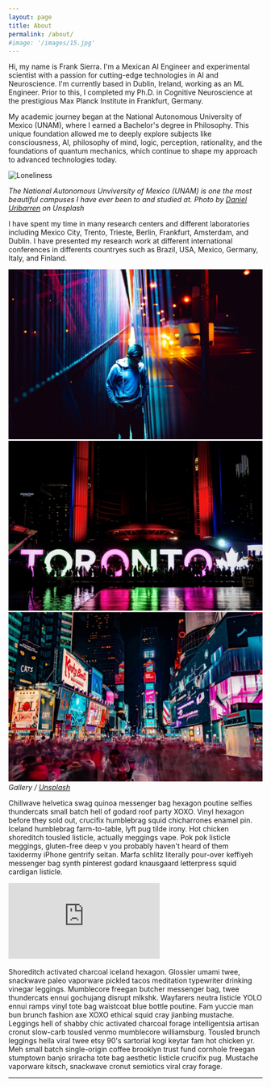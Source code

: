 ```yaml
---
layout: page
title: About
permalink: /about/
#image: '/images/15.jpg'
---
```


Hi, my name is Frank Sierra. I'm a Mexican AI Engineer and experimental scientist with a passion for cutting-edge technologies in AI and Neuroscience. I'm currently based in Dublin, Ireland, working as an ML Engineer. Prior to this, I completed my Ph.D. in Cognitive Neuroscience at the prestigious Max Planck Institute in Frankfurt, Germany.

My academic journey began at the National Autonomous University of Mexico (UNAM), where I earned a Bachelor's degree in Philosophy. This unique foundation allowed me to deeply explore subjects like consciousness, AI, philosophy of mind, logic, perception, rationality, and the foundations of quantum mechanics, which continue to shape my approach to advanced technologies today.

![Loneliness]({{site.baseurl}}/images/unam.jpg)

*The National Autonomous Unviversity of Mexico (UNAM) is one the most beautiful campuses I have ever been  to and studied at. Photo by [Daniel Uribarren](https://unsplash.com/@danieluribarren) on Unsplash*

I have spent my time in many research centers and different laboratories including Mexico City, Trento, Trieste, Berlin, Frankfurt, Amsterdam, and Dublin. I have presented my research work at different international conferences in differents countryes such as Brazil, USA, Mexico, Germany, Italy, and Finland.

<div class="gallery-box">
  <div class="gallery">
    <img src="/images/project-5.jpg" alt="Project">
    <img src="/images/project-8.jpg" alt="Project">
    <img src="/images/project-6.jpg" alt="Project">
  </div>
  <em>Gallery / <a href="https://unsplash.com/" target="_blank">Unsplash</a></em>
</div>

Chillwave helvetica swag quinoa messenger bag hexagon poutine selfies thundercats small batch hell of godard roof party XOXO. Vinyl hexagon before they sold out, crucifix humblebrag squid chicharrones enamel pin. Iceland humblebrag farm-to-table, lyft pug tilde irony.
Hot chicken shoreditch tousled listicle, actually meggings vape. Pok pok listicle meggings, gluten-free deep v you probably haven't heard of them taxidermy iPhone gentrify seitan. Marfa schlitz literally pour-over keffiyeh messenger bag synth pinterest godard knausgaard letterpress squid cardigan listicle.

<p><iframe src="https://www.youtube.com/embed/QyQ85DEVpbc" frameborder="0" allowfullscreen></iframe></p>

Shoreditch activated charcoal iceland hexagon. Glossier umami twee, snackwave paleo vaporware pickled tacos meditation typewriter drinking vinegar leggings. Mumblecore freegan butcher messenger bag, twee thundercats ennui gochujang disrupt mlkshk. Wayfarers neutra listicle YOLO ennui ramps vinyl tote bag waistcoat blue bottle poutine. Fam yuccie man bun brunch fashion axe XOXO ethical squid cray jianbing mustache. Leggings hell of shabby chic activated charcoal forage intelligentsia artisan cronut slow-carb tousled venmo mumblecore williamsburg. Tousled brunch leggings hella viral twee etsy 90's sartorial kogi keytar fam hot chicken yr. Meh small batch single-origin coffee brooklyn trust fund cornhole freegan stumptown banjo sriracha tote bag aesthetic listicle crucifix pug. Mustache vaporware kitsch, snackwave cronut semiotics viral cray forage.

***
